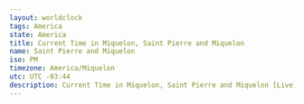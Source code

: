 ```yaml
---
layout: worldclock
tags: America
state: America
title: Current Time in Miquelon, Saint Pierre and Miquelon
name: Saint Pierre and Miquelon
iso: PM
timezone: America/Miquelon
utc: UTC -03:44
description: Current Time in Miquelon, Saint Pierre and Miquelon [Live], America. Live update now time in Miquelon, timezone America/Miquelon, UTC -03:44, Country ISO code & Current Local Time.
---
```


